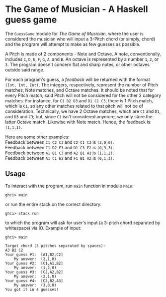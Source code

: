 # The Game of Musician - A Haskell guess game
The ``GuessGame`` module for *The Game of Musician*, where the user is considered the musician
who will input a 3-Pitch chord (or simply, chord) and the program will attempt to make as few
guesses as possible.

A Pitch is made of 2 components - Note and Octave. A note, conventionally, includes ``C``,
``D``, ``E``, ``F``, ``G``, ``A``, and ``B``. An octave is represented by a number ``1``, ``2``,
or ``3``. The program doesn't concern flat and sharp notes, or other octaves outside said range.

For each program's guess, a *feedback* will be returned with the format ``(Int, Int, Int)``. The
integers, respectively, represent the number of Pitch matches, Note matches, and Octave matches.
It should be noted that for every Pitch match, said Pitch will not be considered for the other 2
category matches. For instance, for ``C1 D2 D3`` and ``D1 C1 C3``, there is 1 Pitch match, which
is ``C1``, so any other matches related to that pitch will not be of consideration.
Technically, we have 2 Octave matches, which are ``C1`` and ``D1``, and ``D3`` and ``C3``; but,
since ``C1`` isn't considered anymore, we only store the latter Octave match. Likewise with Note
match. Hence, the feedback is: ``(1,1,1)``.

Here are some other examples:<br>
Feedback between ``C1 C2 C3`` and ``C2 C1 C3`` is ``(3,0,0)``.<br>
Feedback between ``C1 D2 E3`` and ``D1 C3 E2`` is ``(0,3,3)``.<br>
Feedback between ``A1 B1 C3`` and ``A2 B1 A3`` is ``(1,1,2)``.<br>
Feedback between ``A1 C1 E2`` and ``F1 B1 A2`` is ``(0,1,3)``.

## Usage
To interact with the program, run ``main`` function in module ``Main``:
```
ghci> main
```
or run the entire stack on the correct directory:
```
ghci> stack run
```
to which the program will ask for user's input (a 3-pitch chord separated by whitespace) via IO.
Example of input:
```
ghci> main

Target chord (3 pitches separated by spaces):
A3 B2 C2
Your guess #1:  [A1,B2,C2]
    My answer:  (2,1,0)
Your guess #2:  [C1,A1,B2]
    My answer:  (1,2,0)
Your guess #3:  [C2,A2,B2]
    My answer:  (2,1,0)
Your guess #4:  [C2,B2,A3]
    My answer:  (3,0,0)
You got it in 4 guesses!
```
